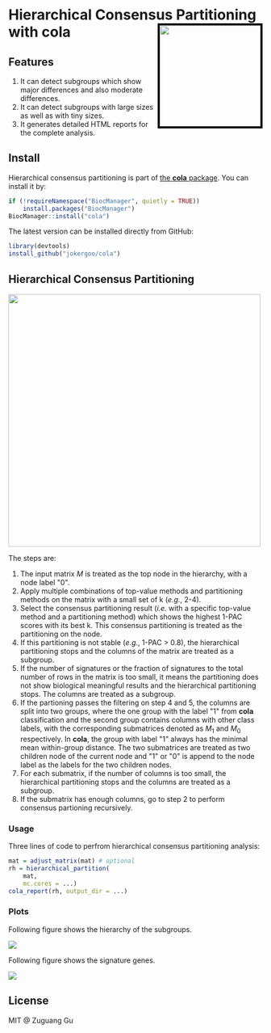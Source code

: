 # Hierarchical Consensus Partitioning with cola <img src="https://user-images.githubusercontent.com/449218/100007031-b39db400-2dcb-11eb-919a-1d5c2a9eec24.png" width=200 align="right" style="border:4px solid black;" />


## Features

1. It can detect subgroups which show major differences and also moderate differences.
2. It can detect subgroups with large sizes as well as with tiny sizes.
3. It generates detailed HTML reports for the complete analysis.

## Install

Hierarchical consensus partitioning is part of [the **cola** package](https://github.com/jokergoo/cola). You can install it by:

```r
if (!requireNamespace("BiocManager", quietly = TRUE))
    install.packages("BiocManager")
BiocManager::install("cola")
```

The latest version can be installed directly from GitHub:

```r
library(devtools)
install_github("jokergoo/cola")
```

## Hierarchical Consensus Partitioning

<img width="500" src="https://user-images.githubusercontent.com/449218/100007575-90bfcf80-2dcc-11eb-8fd1-99d0011674b7.png" />

The steps are:

1. The input matrix _M_ is treated as the top node in the hierarchy, with a
   node label "0".
2. Apply multiple combinations of top-value methods and partitioning methods
   on the matrix with a small set of k (_e.g._, 2-4).
3. Select the consensus partitioning result (_i.e._ with a specific top-value
   method and a partitioning method) which shows the highest 1-PAC scores with
   its best k. This consensus partitioning is treated as the partitioning on
   the node.
4. If this partitioning is not stable (_e.g._, 1-PAC > 0.8), the hierarchical
   partitioning stops and the columns of the matrix are treated as a subgroup.
5. If the number of signatures or the fraction of signatures to the total
   number of rows in the matrix is too small, it means the partitioning does
   not show biological meaningful results and the hierarchical partitioning
   stops. The columns are treated as a subgroup.
6. If the partioning passes the filtering on step 4 and 5, the columns are
   split into two groups, where the one group with the label "1" from **cola**
   classification and the second group contains columns with other class
   labels, with the corresponding submatrices denoted as _M_<sub>1</sub> and
   _M_<sub>0</sub> respectively. In **cola**, the group with label "1" always
   has the minimal mean within-group distance. The two submatrices are treated
   as two children node of the current node and "1" or "0" is append to the
   node label as the labels for the two children nodes.
7. For each submatrix, if the number of columns is too small, the hierarchical
   partitioning stops and the columns are treated as a subgroup.
8. If the submatrix has enough columns, go to step 2 to perform consensus
   partioning recursively.

### Usage

Three lines of code to perfrom hierarchical consensus partitioning analysis:

```r
mat = adjust_matrix(mat) # optional
rh = hierarchical_partition(
    mat, 
    mc.cores = ...)
cola_report(rh, output_dir = ...)
```

### Plots

Following figure shows the hierarchy of the subgroups.

<img src="https://user-images.githubusercontent.com/449218/100014572-d7b2c280-2dd6-11eb-9265-a84d324122f2.png" />

Following figure shows the signature genes.

<img src="https://user-images.githubusercontent.com/449218/100014657-f913ae80-2dd6-11eb-9bf7-53f733e9f8f0.png" />

## License

MIT @ Zuguang Gu
